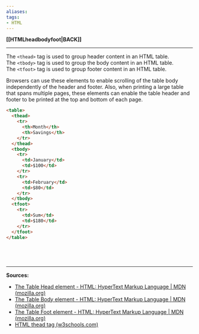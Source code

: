 ```yaml
---
aliases:
tags:
- HTML
---
```

**[[HTMLheadbodyfoot|BACK]]**

---
The `<thead>` tag is used to group header content in an HTML table.
The `<tbody>` tag is used to group the body content in an HTML table.
The `<tfoot>` tag is used to group footer content in an HTML table.

Browsers can use these elements to enable scrolling of the table body independently of the header and footer. Also, when printing a large table that spans multiple pages, these elements can enable the table header and footer to be printed at the top and bottom of each page.

```HTML
<table>  
  <thead>  
    <tr>  
      <th>Month</th>  
      <th>Savings</th>  
    </tr>  
  </thead>  
  <tbody>  
    <tr>  
      <td>January</td>  
      <td>$100</td>  
    </tr>  
    <tr>  
      <td>February</td>  
      <td>$80</td>  
    </tr>  
  </tbody>  
  <tfoot>  
    <tr>  
      <td>Sum</td>  
      <td>$180</td>  
    </tr>  
  </tfoot>  
</table>
```
# 

<br>

---
**Sources:**
- [The Table Head element - HTML: HyperText Markup Language | MDN (mozilla.org)](https://developer.mozilla.org/en-US/docs/Web/HTML/Element/thead)
- [The Table Body element - HTML: HyperText Markup Language | MDN (mozilla.org)](https://developer.mozilla.org/en-US/docs/Web/HTML/Element/tbody)
- [The Table Foot element - HTML: HyperText Markup Language | MDN (mozilla.org)](https://developer.mozilla.org/en-US/docs/Web/HTML/Element/tfoot)
- [HTML thead tag (w3schools.com)](https://www.w3schools.com/tags/tag_thead.asp)